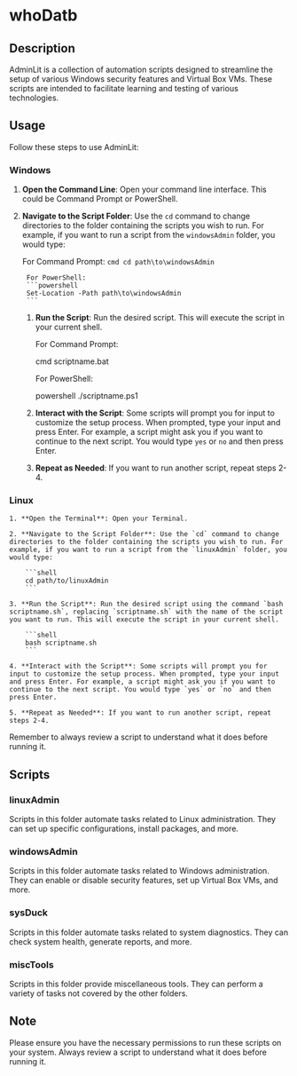 # whoDatb

## Description

AdminLit is a collection of automation scripts designed to streamline the setup of various Windows security features and Virtual Box VMs. These scripts are intended to facilitate learning and testing of various technologies.

## Usage

Follow these steps to use AdminLit:

### Windows

1. **Open the Command Line**: Open your command line interface. This could be Command Prompt or PowerShell.

2. **Navigate to the Script Folder**: Use the `cd` command to change directories to the folder containing the scripts you wish to run. For example, if you want to run a script from the `windowsAdmin` folder, you would type:

    For Command Prompt:
        ```cmd
        cd path\to\windowsAdmin
        ```

        For PowerShell:
        ```powershell
        Set-Location -Path path\to\windowsAdmin
        ```

    1. **Run the Script**: Run the desired script. This will execute the script in your current shell.

        For Command Prompt:

        cmd
        scriptname.bat

        For PowerShell:

        powershell
        ./scriptname.ps1

    2. **Interact with the Script**: Some scripts will prompt you for input to customize the setup process. When prompted, type your input and press Enter. For example, a script might ask you if you want to continue to the next script. You would type `yes` or `no` and then press Enter.

    3. **Repeat as Needed**: If you want to run another script, repeat steps 2-4.

### Linux

    1. **Open the Terminal**: Open your Terminal.

    2. **Navigate to the Script Folder**: Use the `cd` command to change directories to the folder containing the scripts you wish to run. For example, if you want to run a script from the `linuxAdmin` folder, you would type:

        ```shell
        cd path/to/linuxAdmin
        ```

    3. **Run the Script**: Run the desired script using the command `bash scriptname.sh`, replacing `scriptname.sh` with the name of the script you want to run. This will execute the script in your current shell.

        ```shell
        bash scriptname.sh
        ```

    4. **Interact with the Script**: Some scripts will prompt you for input to customize the setup process. When prompted, type your input and press Enter. For example, a script might ask you if you want to continue to the next script. You would type `yes` or `no` and then press Enter.

    5. **Repeat as Needed**: If you want to run another script, repeat steps 2-4.

Remember to always review a script to understand what it does before running it.

## Scripts

### linuxAdmin

Scripts in this folder automate tasks related to Linux administration. They can set up specific configurations, install packages, and more.

### windowsAdmin

Scripts in this folder automate tasks related to Windows administration. They can enable or disable security features, set up Virtual Box VMs, and more.

### sysDuck

Scripts in this folder automate tasks related to system diagnostics. They can check system health, generate reports, and more.

### miscTools

Scripts in this folder provide miscellaneous tools. They can perform a variety of tasks not covered by the other folders.

## Note

Please ensure you have the necessary permissions to run these scripts on your system. Always review a script to understand what it does before running it.
